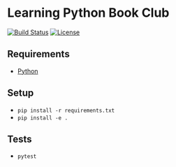 # Learning Python Book Club
[![Build Status](https://travis-ci.org/virtualmadden/Learning.Python.Book.Club.svg?branch=master)](https://travis-ci.org/virtualmadden/Learning.Python.Book.Club) [![License](https://img.shields.io/badge/license-MIT-blue.svg)](https://github.com/virtualmadden/Learning.Python.Book.Club/blob/master/LICENSE)

## Requirements
- [Python](https://www.python.org/)

## Setup
- `pip install -r requirements.txt`
- `pip install -e .`

## Tests
- `pytest`